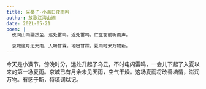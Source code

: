 ```yaml
---
title: 采桑子·小满日夜雨吟
author: 放歌江海山阙
date: 2021-05-21
poem: |
  夜间山雨翩然至，远处雷鸣。近处雷鸣，伫立窗前听雨声。

  京城逾月无天雨，人盼甘霖。地盼甘霖，夏雨时来万物新。
---
```


今天是小满节。傍晚时分，远处升起了乌云，不时电闪雷鸣，一会儿下起了入夏以来的第一场夏雨。京城已有月余未见天雨，空气干燥。这场夏雨将改善墒情，滋润万物。有感于斯，特填词以记。
